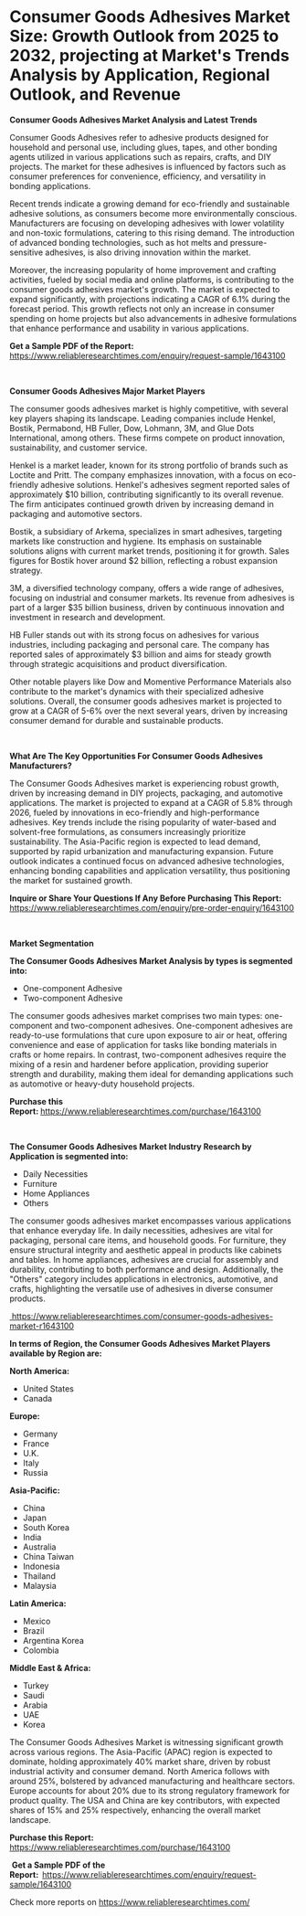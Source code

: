 <p><h1>Consumer Goods Adhesives Market Size: Growth Outlook from 2025 to 2032, projecting at Market's Trends Analysis by Application, Regional Outlook, and Revenue</h1></p><p><strong>Consumer Goods Adhesives Market Analysis and Latest Trends</strong></p>
<p><p>Consumer Goods Adhesives refer to adhesive products designed for household and personal use, including glues, tapes, and other bonding agents utilized in various applications such as repairs, crafts, and DIY projects. The market for these adhesives is influenced by factors such as consumer preferences for convenience, efficiency, and versatility in bonding applications.</p><p>Recent trends indicate a growing demand for eco-friendly and sustainable adhesive solutions, as consumers become more environmentally conscious. Manufacturers are focusing on developing adhesives with lower volatility and non-toxic formulations, catering to this rising demand. The introduction of advanced bonding technologies, such as hot melts and pressure-sensitive adhesives, is also driving innovation within the market.</p><p>Moreover, the increasing popularity of home improvement and crafting activities, fueled by social media and online platforms, is contributing to the consumer goods adhesives market's growth. The market is expected to expand significantly, with projections indicating a CAGR of 6.1% during the forecast period. This growth reflects not only an increase in consumer spending on home projects but also advancements in adhesive formulations that enhance performance and usability in various applications.</p></p>
<p><strong>Get a Sample PDF of the Report:&nbsp;</strong> <a href="https://www.reliableresearchtimes.com/enquiry/request-sample/1643100?utm_campaign=3227&utm_medium=2&utm_source=Github&utm_content=ia&utm_term=28032025&utm_id=consumer-goods-adhesives">https://www.reliableresearchtimes.com/enquiry/request-sample/1643100</a></p>
<p>&nbsp;</p>
<p><strong>Consumer Goods Adhesives Major Market Players</strong></p>
<p><p>The consumer goods adhesives market is highly competitive, with several key players shaping its landscape. Leading companies include Henkel, Bostik, Permabond, HB Fuller, Dow, Lohmann, 3M, and Glue Dots International, among others. These firms compete on product innovation, sustainability, and customer service.</p><p>Henkel is a market leader, known for its strong portfolio of brands such as Loctite and Pritt. The company emphasizes innovation, with a focus on eco-friendly adhesive solutions. Henkel's adhesives segment reported sales of approximately $10 billion, contributing significantly to its overall revenue. The firm anticipates continued growth driven by increasing demand in packaging and automotive sectors.</p><p>Bostik, a subsidiary of Arkema, specializes in smart adhesives, targeting markets like construction and hygiene. Its emphasis on sustainable solutions aligns with current market trends, positioning it for growth. Sales figures for Bostik hover around $2 billion, reflecting a robust expansion strategy.</p><p>3M, a diversified technology company, offers a wide range of adhesives, focusing on industrial and consumer markets. Its revenue from adhesives is part of a larger $35 billion business, driven by continuous innovation and investment in research and development.</p><p>HB Fuller stands out with its strong focus on adhesives for various industries, including packaging and personal care. The company has reported sales of approximately $3 billion and aims for steady growth through strategic acquisitions and product diversification.</p><p>Other notable players like Dow and Momentive Performance Materials also contribute to the market's dynamics with their specialized adhesive solutions. Overall, the consumer goods adhesives market is projected to grow at a CAGR of 5-6% over the next several years, driven by increasing consumer demand for durable and sustainable products.</p></p>
<p>&nbsp;</p>
<p><strong>What Are The Key Opportunities For Consumer Goods Adhesives Manufacturers?</strong></p>
<p><p>The Consumer Goods Adhesives market is experiencing robust growth, driven by increasing demand in DIY projects, packaging, and automotive applications. The market is projected to expand at a CAGR of 5.8% through 2026, fueled by innovations in eco-friendly and high-performance adhesives. Key trends include the rising popularity of water-based and solvent-free formulations, as consumers increasingly prioritize sustainability. The Asia-Pacific region is expected to lead demand, supported by rapid urbanization and manufacturing expansion. Future outlook indicates a continued focus on advanced adhesive technologies, enhancing bonding capabilities and application versatility, thus positioning the market for sustained growth.</p></p>
<p><strong>Inquire or Share Your Questions If Any Before Purchasing This Report:</strong> <a href="https://www.reliableresearchtimes.com/enquiry/pre-order-enquiry/1643100?utm_campaign=3227&utm_medium=2&utm_source=Github&utm_content=ia&utm_term=28032025&utm_id=consumer-goods-adhesives">https://www.reliableresearchtimes.com/enquiry/pre-order-enquiry/1643100</a></p>
<p>&nbsp;</p>
<p><strong>Market Segmentation</strong></p>
<p><strong>The Consumer Goods Adhesives Market Analysis by types is segmented into:</strong></p>
<p><ul><li>One-component Adhesive</li><li>Two-component Adhesive</li></ul></p>
<p><p>The consumer goods adhesives market comprises two main types: one-component and two-component adhesives. One-component adhesives are ready-to-use formulations that cure upon exposure to air or heat, offering convenience and ease of application for tasks like bonding materials in crafts or home repairs. In contrast, two-component adhesives require the mixing of a resin and hardener before application, providing superior strength and durability, making them ideal for demanding applications such as automotive or heavy-duty household projects.</p></p>
<p><strong>Purchase this Report:&nbsp;</strong><a href="https://www.reliableresearchtimes.com/purchase/1643100?utm_campaign=3227&utm_medium=2&utm_source=Github&utm_content=ia&utm_term=28032025&utm_id=consumer-goods-adhesives">https://www.reliableresearchtimes.com/purchase/1643100</a></p>
<p>&nbsp;</p>
<p><strong>The Consumer Goods Adhesives Market Industry Research by Application is segmented into:</strong></p>
<p><ul><li>Daily Necessities</li><li>Furniture</li><li>Home Appliances</li><li>Others</li></ul></p>
<p><p>The consumer goods adhesives market encompasses various applications that enhance everyday life. In daily necessities, adhesives are vital for packaging, personal care items, and household goods. For furniture, they ensure structural integrity and aesthetic appeal in products like cabinets and tables. In home appliances, adhesives are crucial for assembly and durability, contributing to both performance and design. Additionally, the "Others" category includes applications in electronics, automotive, and crafts, highlighting the versatile use of adhesives in diverse consumer products.</p></p>
<p><a href="https://www.reliableresearchtimes.com/consumer-goods-adhesives-market-r1643100?utm_campaign=3227&utm_medium=2&utm_source=Github&utm_content=ia&utm_term=28032025&utm_id=consumer-goods-adhesives">&nbsp;https://www.reliableresearchtimes.com/consumer-goods-adhesives-market-r1643100</a></p>
<p><strong>In terms of Region, the Consumer Goods Adhesives Market Players available by Region are:</strong></p>
<p>
    <p> <strong> North America: </strong>
        <ul>
            <li>United States</li>
            <li>Canada</li>
        </ul>
        </p> 
    <p> <strong> Europe: </strong>
        <ul>
            <li>Germany</li>
            <li>France</li>
            <li>U.K.</li>
            <li>Italy</li>
            <li>Russia</li>
        </ul>
        </p> 
    <p> <strong> Asia-Pacific: </strong>
        <ul>
            <li>China</li>
            <li>Japan</li>
            <li>South Korea</li>
            <li>India</li>
            <li>Australia</li>
            <li>China Taiwan</li>
            <li>Indonesia</li>
            <li>Thailand</li>
            <li>Malaysia</li>
        </ul>
        </p> 
    <p> <strong> Latin America: </strong>
        <ul>
            <li>Mexico</li>
            <li>Brazil</li>
            <li>Argentina Korea</li>
            <li>Colombia</li>
        </ul>
        </p> 
    <p> <strong> Middle East & Africa: </strong>
        <ul>
            <li>Turkey</li>
            <li>Saudi</li>
            <li>Arabia</li>
            <li>UAE</li>
            <li>Korea</li>
        </ul>
    </p>
    </p>
<p><p>The Consumer Goods Adhesives Market is witnessing significant growth across various regions. The Asia-Pacific (APAC) region is expected to dominate, holding approximately 40% market share, driven by robust industrial activity and consumer demand. North America follows with around 25%, bolstered by advanced manufacturing and healthcare sectors. Europe accounts for about 20% due to its strong regulatory framework for product quality. The USA and China are key contributors, with expected shares of 15% and 25% respectively, enhancing the overall market landscape.</p></p>
<p><strong>Purchase this Report: </strong><a href="https://www.reliableresearchtimes.com/purchase/1643100?utm_campaign=3227&utm_medium=2&utm_source=Github&utm_content=ia&utm_term=28032025&utm_id=consumer-goods-adhesives">https://www.reliableresearchtimes.com/purchase/1643100</a></p>
<p>&nbsp;<strong>Get a Sample PDF of the Report:&nbsp;&nbsp;</strong><a href="https://www.reliableresearchtimes.com/enquiry/request-sample/1643100?utm_campaign=3227&utm_medium=2&utm_source=Github&utm_content=ia&utm_term=28032025&utm_id=consumer-goods-adhesives">https://www.reliableresearchtimes.com/enquiry/request-sample/1643100</a></p>
<p><strong></strong></p>
<p>Check more reports on <a href="https://www.reliableresearchtimes.com/?utm_campaign=3227&utm_medium=2&utm_source=Github&utm_content=ia&utm_term=28032025&utm_id=consumer-goods-adhesives">https://www.reliableresearchtimes.com/</a></p>